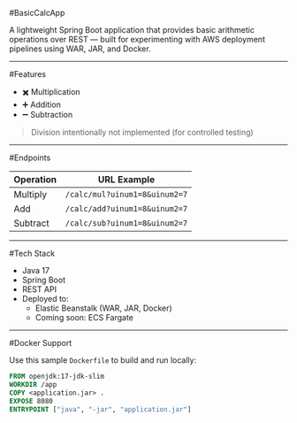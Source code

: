 #BasicCalcApp

A lightweight Spring Boot application that provides basic arithmetic operations over REST — built for experimenting with AWS deployment pipelines using WAR, JAR, and Docker.

---

#Features

- ✖️ Multiplication
- ➕ Addition
- ➖ Subtraction

> Division intentionally not implemented (for controlled testing)

---

#Endpoints

| Operation   | URL Example                                            |
|-------------|--------------------------------------------------------|
| Multiply    | `/calc/mul?uinum1=8&uinum2=7`                          |
| Add         | `/calc/add?uinum1=8&uinum2=7`                          |
| Subtract    | `/calc/sub?uinum1=8&uinum2=7`                          |

---

#Tech Stack

- Java 17
- Spring Boot
- REST API
- Deployed to:
  - Elastic Beanstalk (WAR, JAR, Docker)
  - Coming soon: ECS Fargate

---

#Docker Support

Use this sample `Dockerfile` to build and run locally:

```Dockerfile
FROM openjdk:17-jdk-slim
WORKDIR /app
COPY <application.jar> .
EXPOSE 8080
ENTRYPOINT ["java", "-jar", "application.jar"]
